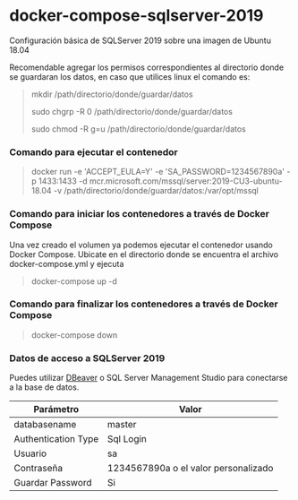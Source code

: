 # docker-compose-sqlserver-2019
Configuración básica de SQLServer 2019 sobre una imagen de Ubuntu 18.04

Recomendable agregar los permisos correspondientes al directorio donde se guardaran los datos, en caso que utilices linux el comando es:

> mkdir /path/directorio/donde/guardar/datos
> 
> sudo chgrp -R 0 /path/directorio/donde/guardar/datos
> 
> sudo chmod -R g=u /path/directorio/donde/guardar/datos

### Comando para ejecutar el contenedor
> docker run -e 'ACCEPT_EULA=Y' -e 'SA_PASSWORD=1234567890a' -p 1433:1433 -d mcr.microsoft.com/mssql/server:2019-CU3-ubuntu-18.04 -v /path/directorio/donde/guardar/datos:/var/opt/mssql

### Comando para iniciar los contenedores a través de Docker Compose

Una vez creado el volumen ya podemos ejecutar el contenedor usando Docker Compose. Ubicate en el directorio donde se encuentra el archivo docker-compose.yml y ejecuta

> docker-compose up -d

### Comando para finalizar los contenedores a través de Docker Compose
> docker-compose down

### Datos de acceso a SQLServer 2019

Puedes utilizar [DBeaver](https://dbeaver.io/) o SQL Server Management Studio para conectarse a la base de datos.

| Parámetro | Valor |
| --- | --- |
| databasename | master |
| Authentication Type | Sql Login |
| Usuario | sa |
| Contraseña | 1234567890a o el valor personalizado |
| Guardar Password | Si |
